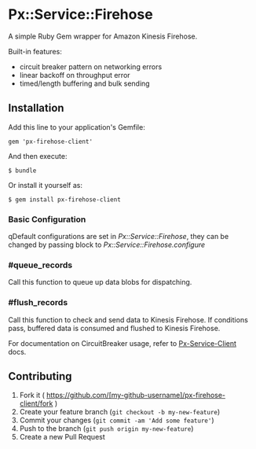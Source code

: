 # Px::Service::Firehose

A simple Ruby Gem wrapper for Amazon Kinesis Firehose.

Built-in features:

* circuit breaker pattern on networking errors
* linear backoff on throughput error
* timed/length buffering and bulk sending


## Installation

Add this line to your application's Gemfile:

    gem 'px-firehose-client'

And then execute:

    $ bundle

Or install it yourself as:

    $ gem install px-firehose-client


### Basic Configuration

qDefault configurations are set in *Px::Service::Firehose*, they can be changed by
passing block to *Px::Service::Firehose.configure*


### #queue_records

Call this function to queue up data blobs for dispatching.


### #flush_records

Call this function to check and send data to Kinesis Firehose. If conditions pass, buffered data is consumed and flushed to Kinesis Firehose.

For documentation on CircuitBreaker usage, refer to [Px-Service-Client](https://github.com/500px/px-service-client) docs.


## Contributing

1. Fork it ( https://github.com/[my-github-username]/px-firehose-client/fork )
2. Create your feature branch (`git checkout -b my-new-feature`)
3. Commit your changes (`git commit -am 'Add some feature'`)
4. Push to the branch (`git push origin my-new-feature`)
5. Create a new Pull Request

